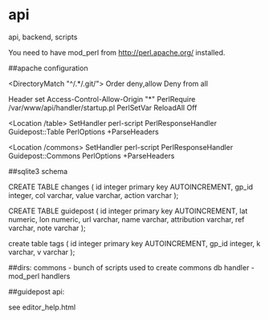 # api
api, backend, scripts

You need to have mod_perl from http://perl.apache.org/ installed.


##apache configuration

<DirectoryMatch "^/.*/\.git/">
  Order deny,allow
  Deny from all
</DirectoryMatch>

Header set Access-Control-Allow-Origin "*"
PerlRequire /var/www/api/handler/startup.pl
PerlSetVar ReloadAll Off

<Location /table>
  SetHandler perl-script
  PerlResponseHandler Guidepost::Table
  PerlOptions +ParseHeaders
</Location>

<Location /commons>
  SetHandler perl-script
  PerlResponseHandler Guidepost::Commons
  PerlOptions +ParseHeaders
</Location>

##sqlite3 schema

CREATE TABLE changes (
  id integer primary key AUTOINCREMENT,
  gp_id integer,
  col varchar,
  value varchar,
  action varchar
);

CREATE TABLE guidepost (
  id integer primary key AUTOINCREMENT,
  lat numeric,
  lon numeric,
  url varchar,
  name varchar,
  attribution varchar,
  ref varchar,
  note varchar
);

create table tags (
  id integer primary key AUTOINCREMENT,
  gp_id integer,
  k varchar,
  v varchar
);

##dirs:
commons - bunch of scripts used to create commons db
handler - mod_perl handlers


##guidepost api:

see editor_help.html
